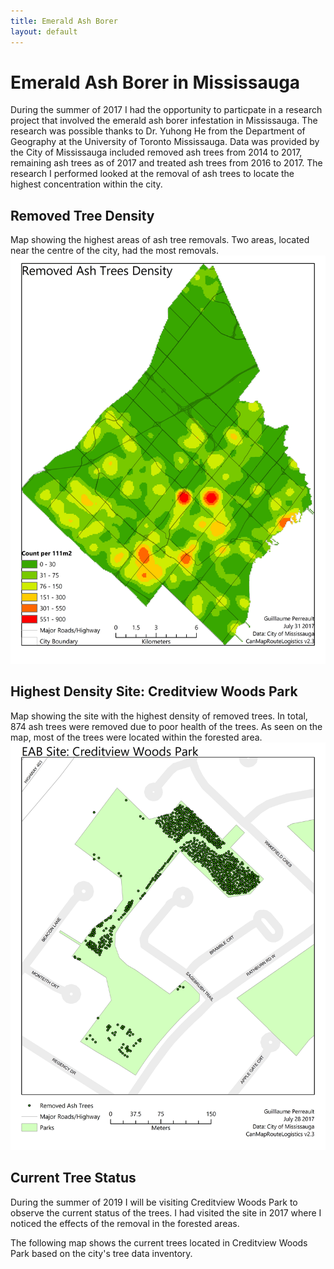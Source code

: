 ```yaml
---
title: Emerald Ash Borer
layout: default
---
```

# Emerald Ash Borer in Mississauga
During the summer of 2017 I had the opportunity to particpate in a research project that involved the emerald ash borer infestation in Mississauga. The research was possible thanks to Dr. Yuhong He from the Department of Geography at the University of Toronto Mississauga. Data was provided by the City of Mississauga included removed ash trees from 2014 to 2017, remaining ash trees as of 2017 and treated ash trees from 2016 to 2017. The research I performed looked at the removal of ash trees to locate the highest concentration within the city.

## Removed Tree Density
Map showing the highest areas of ash tree removals. Two areas, located near the centre of the city, had the most removals.
![EAB Density Map](./EABRemovalDensity_1.jpg)

## Highest Density Site: Creditview Woods Park
Map showing the site with the highest density of removed trees. In total, 874 ash trees were removed due to poor health of the trees. As seen on the map, most of the trees were located within the forested area.
![EAB Site Removal](./MissSite1_1.jpg)

## Current Tree Status
During the summer of 2019 I will be visiting Creditview Woods Park to observe the current status of the trees. I had visited the site in 2017 where I noticed the effects of the removal in the forested areas.

The following map shows the current trees located in Creditview Woods Park based on the city's tree data inventory.
<div id="mapidtreecwp" style="width: 700px; height: 600px">
      <script>
            var mymaptreecwp = L.map('mapidtreecwp').setView([43.580222, -79.661720], 16);
            L.tileLayer('https://api.tiles.mapbox.com/v4/{id}/{z}/{x}/{y}.png?access_token={accessToken}', {
                  attribution: 'City-owned Tree Inventory - MississaugaData, 03/04/2019 <br>Map data &copy; <a href="https://www.openstreetmap.org/">OpenStreetMap</a> contributors, <a href="https://creativecommons.org/licenses/by-sa/2.0/">CC-BY-SA</a>, Imagery © <a href="https://www.mapbox.com/">Mapbox</a>',
                  maxZoom: 18,
                  id: 'mapbox.streets',
                  accessToken: 'pk.eyJ1IjoiZ3BlcnJlYXVsdDkxIiwiYSI6ImNqdXJqYmxubTBpbDU0M25wdm5hMnk2dGEifQ.xS5T9S5SvQKL8wiChwUErA'
            }).addTo(mymaptreecwp);
            var geojsonMarkerCWP = {
                  radius: 3,
                  fillColor: "#259ff0",
                  color: "#000",
                  weight: 1,
                  opacity: 1,
                  fillOpacity: 0.8
            };
            function treecwstyle(feature) {
                switch (feature.properties.BOTDESC){
                  case 'ACCOLATE ELM': return {
                    radius: 3,
                    fillColor: "#a8f8a8",
                    weight: 2,
                    opacity: 0.5,
                    color: "#a8f8a8",
                    fillOpacity: 0.5
                  }
                  case 'AMERICAN ELM': return {
                    radius: 3,
                    fillColor: "#780000",
                    weight: 2,
                    opacity: 0.5,
                    color: "#780000",
                    fillOpacity: 0.5
                  }
                  case 'ASH SPP.': return {
                    radius: 3,
                    fillColor: "#fe0001",
                    weight: 2,
                    opacity: 0.5,
                    color: "#fe0001",
                    fillOpacity: 0.5
                  }
                  case 'AUSTRIAN PINE': return {
                    radius: 3,
                    fillColor: "#08f808",
                    weight: 2,
                    opacity: 0.5,
                    color: "#08f808",
                    fillOpacity: 0.5
                  }
                  case 'BASSWOOD LINDEN': return {
                    radius: 3,
                    fillColor: "#c0feff",
                    weight: 2,
                    opacity: 0.5,
                    color: "#c0feff",
                    fillOpacity: 0.5
                  }
                  case 'BUR OAK': return {
                    radius: 3,
                    fillColor: "#880888",
                    weight: 2,
                    opacity: 0.5,
                    color: "#880888",
                    fillOpacity: 0.5
                  }
                  case 'COLORADO BLUE SPRUCE': return {
                    fillColor: "#78a2ff",
                    weight: 2,
                    opacity: 0.5,
                    color: "#78a2ff",
                    fillOpacity: 0.5
                  }
                  case 'COLORADO SPRUCE': return {
                    fillColor: "#96c2ff",
                    weight: 2,
                    opacity: 0.5,
                    color: "#96c2ff",
                    fillOpacity: 0.5
                  }
                  case 'COLUMNAR NORWAY MAPLE': return {
                    fillColor: "#00a001",
                    weight: 2,
                    opacity: 0.5,
                    color: "#00a001",
                    fillOpacity: 0.5
                  }
                  case 'COMMON ZELKOVA': return {
                    fillColor: "#fee601",
                    weight: 2,
                    opacity: 0.5,
                    color: "#fee601",
                    fillOpacity: 0.5
                  }
                  case 'DEADOO': return {
                    fillColor: "#fecc01",
                    weight: 2,
                    opacity: 0.5,
                    color: "#fecc01",
                    fillOpacity: 0.5
                  }
                  case 'EASTERN WHITE CEDAR': return {
                    fillColor: "#fe9a01",
                    weight: 2,
                    opacity: 0.5,
                    color: "#fe9a01",
                    fillOpacity: 0.5
                  }
                  case 'FALSE CYPRUS': return {
                    fillColor: "#feb401",
                    weight: 2,
                    opacity: 0.5,
                    color: "#feb401",
                    fillOpacity: 0.5
                  }
                  case 'GLENLEVEN LINDEN': return {
                    fillColor: "#0c0c0d",
                    weight: 2,
                    opacity: 0.5,
                    color: "#0c0c0d",
                    fillOpacity: 0.5
                  }
                  case 'HONEY LOCUST': return {
                    fillColor: "#363636",
                    weight: 2,
                    opacity: 0.5,
                    color: "#363636",
                    fillOpacity: 0.5
                  }
                  case 'IRON WOOD': return {
                    fillColor: "#877878",
                    weight: 2,
                    opacity: 0.5,
                    color: "#877878",
                    fillOpacity: 0.5
                  }
                  case 'IVORY SILK JAPANESE LILAC': return {
                    fillColor: "#9494a1",
                    weight: 2,
                    opacity: 0.5,
                    color: "#9494a1",
                    fillOpacity: 0.5
                  }
                  case 'LITTLELEAF LINDEN': return {
                    fillColor: "#d67ad0",
                    weight: 2,
                    opacity: 0.5,
                    color: "#d67ad0",
                    fillOpacity: 0.5
                  }
                  case 'NORWAY MAPLE': return {
                    fillColor: "#705039",
                    weight: 2,
                    opacity: 0.5,
                    color: "#705039",
                    fillOpacity: 0.5
                  }
                  case 'RED MAPLE': return {
                    fillColor: "#705039",
                    weight: 2,
                    opacity: 0.5,
                    color: "#705039",
                    fillOpacity: 0.5
                  }
                  case 'RED OAK': return {
                    fillColor: "#705039",
                    weight: 2,
                    opacity: 0.5,
                    color: "#705039",
                    fillOpacity: 0.5
                  }
                  case 'SCOTCH PINE': return {
                    fillColor: "#705039",
                    weight: 2,
                    opacity: 0.5,
                    color: "#705039",
                    fillOpacity: 0.5
                  }
                  case 'SHAGBARK HICKORY': return {
                    fillColor: "#705039",
                    weight: 2,
                    opacity: 0.5,
                    color: "#705039",
                    fillOpacity: 0.5
                  }
                  case 'SILVER MAPLE': return {
                    fillColor: "#705039",
                    weight: 2,
                    opacity: 0.5,
                    color: "#705039",
                    fillOpacity: 0.5
                  }
                  case 'STUMP': return {
                    fillColor: "#705039",
                    weight: 2,
                    opacity: 0.5,
                    color: "#705039",
                    fillOpacity: 0.5
                  }
                  case 'SUGAR MAPLE': return {
                    fillColor: "#705039",
                    weight: 2,
                    opacity: 0.5,
                    color: "#705039",
                    fillOpacity: 0.5
                  }
                  case 'TREMBLING POPLAR': return {
                    fillColor: "#705039",
                    weight: 2,
                    opacity: 0.5,
                    color: "#705039",
                    fillOpacity: 0.5
                  }
                  case 'WHITE OAK': return {
                    fillColor: "#705039",
                    weight: 2,
                    opacity: 0.5,
                    color: "#705039",
                    fillOpacity: 0.5
                  }
                  case 'WHITE PINE': return {
                    fillColor: "#705039",
                    weight: 2,
                    opacity: 0.5,
                    color: "#705039",
                    fillOpacity: 0.5
                  }
                  case 'WHITE SPRUCE': return {
                    fillColor: "#705039",
                    weight: 2,
                    opacity: 0.5,
                    color: "#705039",
                    fillOpacity: 0.5
                  }
                  default: return{
                    fillColor: "#ffffff",
                    weight: 2,
                    opacity: 0.5,
                    color: "#ffffff",
                    fillOpacity: 0.5
                  }
                }
            }
            function getTreeColor(d) {
              switch(d){
                case 'ACCOLATE ELM': return  "#a8f8a8";
                case 'Accolate Elm': return  "#a8f8a8";
                case 'AMERICAN ELM': return "#780000";
                case 'American Elm': return "#780000";
                case 'ASH SPP.': return "#fe0001";
                case 'Ash SPP.': return "#fe0001";
                case 'AUSTRIAN PINE': return "#08f808";
                case 'Austrian Pine': return "#08f808";
                case 'BASSWOOD LINDEN': return "#c0feff";
                case 'Basswood Linden': return "#c0feff";
                case 'BUR OAK': return "#880888";
                case 'Bur Oak': return "#880888";
                case 'Colorado Blue Spruce': return "#78a2ff";
                case 'COLORADO BLUE SPRUCE': return "#78a2ff";
                case 'COLORADO SPRUCE': return "#96c2ff";
                case 'Colorado Spruce': return "#96c2ff";
                case 'COLUMNAR NORWAY MAPLE': return "#00a001";
                case 'COLUMNAR NORWAY MAPLE': return "#00a001";
                case 'COMMON ZELKOVA': return "#fee601";
                case 'COMMON ZELKOVA': return "#fee601";
                case 'DEADOO': return "#fecc01";
                case 'DEADOO': return "#fecc01";
                case 'EASTERN WHITE CEDAR': return "#fe9a01";
                case 'EASTERN WHITE CEDAR': return "#fe9a01";
                case 'FALSE CYPRUS': return "#feb401";
                case 'FALSE CYPRUS': return "#feb401";
                case 'GLENLEVEN LINDEN': return "#0c0c0d";
                case 'GLENLEVEN LINDEN': return "#0c0c0d";
                case 'HONEY LOCUST': return "#363636";
                case 'HONEY LOCUST': return "#363636";
                case 'IRON WOOD': return "#877878";
                case 'IRON WOOD': return "#877878";
                case 'IVORY SILK JAPANESE LILAC': return "#9494a1";
                case 'IVORY SILK JAPANESE LILAC': return "#9494a1";
                case 'LITTLELEAF LINDEN': return "#d67ad0";
                case 'LITTLELEAF LINDEN': return "#d67ad0";
                case 'NORWAY MAPLE': return "#705039";
                case 'NORWAY MAPLE': return "#705039";
                case 'RED MAPLE': return "#705039";
                case 'RED MAPLE': return "#705039";
                case 'RED OAK': return "#705039";
                case 'RED OAK': return "#705039";
                case 'SCOTCH PINE': return "#705039";
                case 'SCOTCH PINE': return "#705039";
                case 'SHAGBARK HICKORY': return "#705039";
                case 'SHAGBARK HICKORY': return "#705039";
                case 'SILVER MAPLE': return "#705039";
                case 'SILVER MAPLE': return "#705039";
                case 'STUMP': return "#705039";
                case 'STUMP': return "#705039";
                case 'SUGAR MAPLE': return "#705039";
                case 'SUGAR MAPLE': return "#705039";
                case 'TREMBLING POPLAR': return "#705039";
                case 'TREMBLING POPLAR': return "#705039";
                case 'WHITE OAK': return "#705039";
                case 'WHITE OAK': return "#705039";
                case 'WHITE PINE': return "#705039";
                case 'WHITE PINE': return "#705039";
                case 'WHITE SPRUCE': return "#705039";
                case 'WHITE SPRUCE': return "#705039";
                default: return '#ffffff'
              }

            }
            function forEachFeature(feature, layer) {
                var popupContent =  feature.properties.BOTDESC;
                layer.bindPopup(popupContent);
                //layer.bindTooltip(popupContent);
            }
            $.getJSON("geo_layers/Tree_3857_creditviewwoods.geojson",function(data){
                  L.geoJson(data, {
                        pointToLayer: function (feature, latlng) {
                        return L.circleMarker(latlng, {fillColor: getTreeColor(feature.properties.BOTDESC),
                                                      radius: 3,
                                                      weight: 2,
                                                      opacity: 0.5,
                                                      color: "#000000",
                                                      fillOpacity: 0.5}
                                              );
                        },

                        onEachFeature: forEachFeature
                  }).addTo(mymaptreecwp);
            });
            var legend = L.control({position: 'bottomleft'});
            legend.onAdd = function (map) {
                  var div = L.DomUtil.create('div', 'info legend'),
                  labels = ['<strong>Trees</strong>'],
                  categories = ['ACCOLATE ELM','AMERICAN ELM','ASH SPP.','AUSTRIAN PINE','BASSWOOD LINDEN','BUR OAK','COLORADO BLUE SPRUCE','COLORADO SPRUCE','COLUMNAR NORWAY MAPLE','COMMON ZELKOVA','DEADOO','EASTERN WHITE CEDAR','FALSE CYPRUS','GLENLEVEN LINDEN','HONEY LOCUST','IRON WOOD','IVORY SILK JAPANESE LILAC','LITTLELEAF LINDEN','NORWAY MAPLE','RED MAPLE','RED OAK','SCOTCH PINE','SHAGBARK HICKORY','SILVER MAPLE','STUMP','SUGAR MAPLE','TREMBLING POPLAR','WHITE OAK','WHITE PINE','WHITE SPRUCE'];
                  categoriesL = ['Accolate Elm','AMERICAN ELM','ASH SPP.','AUSTRIAN PINE','BASSWOOD LINDEN','BUR OAK','COLORADO BLUE SPRUCE','COLORADO SPRUCE','COLUMNAR NORWAY MAPLE','COMMON ZELKOVA','DEADOO','EASTERN WHITE CEDAR','FALSE CYPRUS','GLENLEVEN LINDEN','HONEY LOCUST','IRON WOOD','IVORY SILK JAPANESE LILAC','LITTLELEAF LINDEN','NORWAY MAPLE','RED MAPLE','RED OAK','SCOTCH PINE','SHAGBARK HICKORY','SILVER MAPLE','STUMP','SUGAR MAPLE','TREMBLING POPLAR','WHITE OAK','WHITE PINE','White Spruce'];
                  for (var i = 0; i < categoriesL.length; i++) {
                    div.innerHTML += labels.push(
                      '<i class="circle" style="background:' + getTreeColor(categoriesL[i]) + '"></i> ' +
                      (categoriesL[i] ? categoriesL[i] + '<br>' : '+')
                    );
                  }

                  div.innerHTML = labels.join('<br>');
                  return div;
             };
             legend.addTo(mymaptreecwp);
     </script>
</div>
